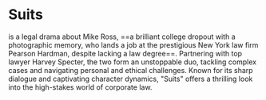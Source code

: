 # Suits

**<Suits>** is a legal drama about Mike Ross, ==a brilliant college dropout with a photographic memory, who lands a job at the prestigious New York law firm Pearson Hardman, despite lacking a law degree==. Partnering with top lawyer Harvey Specter, the two form an unstoppable duo, tackling complex cases and navigating personal and ethical challenges. Known for its sharp dialogue and captivating character dynamics, "Suits" offers a thrilling look into the high-stakes world of corporate law.










